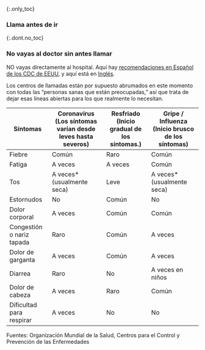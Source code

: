 {:.only_toc}
### Llama antes de ir 

{:.dont.no_toc}
### No vayas al doctor sin antes llamar

NO vayas directamente al hospital. Aquí hay [recomendaciones en Español de los CDC de EEUU](https://www.cdc.gov/coronavirus/2019-ncov/downloads/sick-with-2019-nCoV-fact-sheet-sp.pdf), y aquí está en [Inglés](https://www.cdc.gov/coronavirus/2019-ncov/about/steps-when-sick.html). 
 
Los centros de llamadas están por supuesto abrumados en este momento con todas las “personas sanas que están preocupadas,” así que trata de dejar esas líneas abiertas para los que realmente lo necesitan. 

<div class="table-wrap" markdown="1">

| Síntomas             | Coronavirus (Los síntomas varían desde leves hasta severos) | Resfriado (Inicio gradual de los síntomas.) | Gripe / Influenza (Inicio brusco de los síntomas) |
|----------------------|--------------------------------------------------|----------------------------------|--------------------------------|
| Fiebre                | Común                                           | Raro                             | Común                         |
| Fatiga              | A veces                                        | A veces                        | Común                         |
| Tos                | A veces* (usualmente seca)                            | Leve                             | A veces* (usualmente seca)          |
| Estornudos             | No                                               | Común                           | No                             |
| Dolor corporal       | A veces                                        | Común                           | Común                         |
| Congestión o nariz tapada | Raro                                             | Común                           | A veces                      |
| Dolor de garganta          | A veces                                        | Común                           | A veces                      |
| Diarrea             | Raro                                             | No                               | A veces en niños         |
| Dolor de cabeza            | A veces                                        | Raro                             | Común                         |
| Dificultad para respirar  | A veces                                        | No                               | No                             |

</div>

Fuentes: Organización Mundial de la Salud, Centros para el Control y Prevención de las Enfermedades
